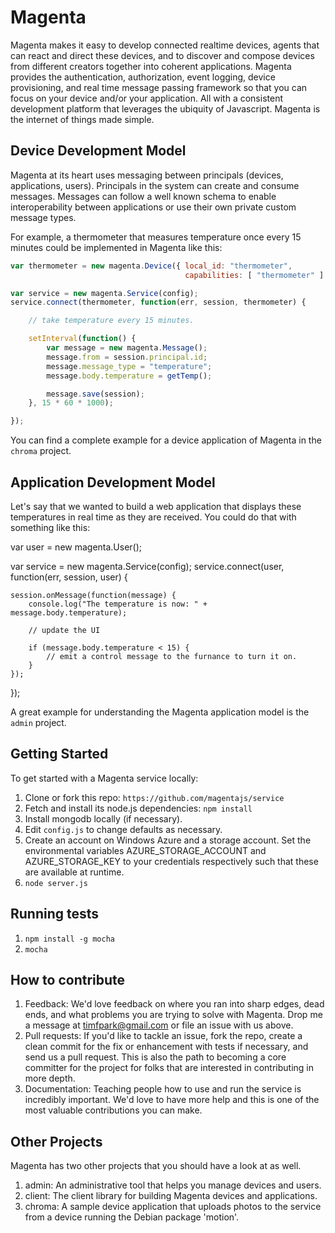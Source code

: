 # Magenta

Magenta makes it easy to develop connected realtime devices, agents that can react and direct these devices, and to discover and compose devices from different creators together into coherent applications.  Magenta provides the authentication, authorization, event logging, device provisioning, and real time message passing framework so that you can focus on your device and/or your application.  All with a consistent development platform that leverages the ubiquity of Javascript.  Magenta is the internet of things made simple.

## Device Development Model

Magenta at its heart uses messaging between principals (devices, applications, users).  Principals in
the system can create and consume messages.  Messages can follow a well known schema to enable interoperability between
applications or use their own private custom message types.

For example, a thermometer that measures temperature once every 15 minutes could be implemented in Magenta like this:

``` javascript
var thermometer = new magenta.Device({ local_id: "thermometer",
                                       capabilities: [ "thermometer" ] });

var service = new magenta.Service(config);
service.connect(thermometer, function(err, session, thermometer) {

	// take temperature every 15 minutes.

    setInterval(function() {
        var message = new magenta.Message();
        message.from = session.principal.id;
        message.message_type = "temperature";
        message.body.temperature = getTemp();

        message.save(session);
    }, 15 * 60 * 1000);

});
```

You can find a complete example for a device application of Magenta in the `chroma` project.

## Application Development Model

Let's say that we wanted to build a web application that displays these temperatures in real time as they are received.  You could do that with something like this:

var user = new magenta.User();

var service = new magenta.Service(config);
service.connect(user, function(err, session, user) {

    session.onMessage(function(message) {
        console.log("The temperature is now: " + message.body.temperature);

        // update the UI

        if (message.body.temperature < 15) {
        	// emit a control message to the furnance to turn it on.
        }
    });
});

A great example for understanding the Magenta application model is the `admin` project.

## Getting Started

To get started with a Magenta service locally:

1. Clone or fork this repo: `https://github.com/magentajs/service`
2. Fetch and install its node.js dependencies: `npm install`
3. Install mongodb locally (if necessary).
4. Edit `config.js` to change defaults as necessary.
5. Create an account on Windows Azure and a storage account.  Set the environmental variables AZURE_STORAGE_ACCOUNT and AZURE_STORAGE_KEY to your credentials respectively such that these are available at runtime.
6. `node server.js`

## Running tests

1. `npm install -g mocha`
2. `mocha`

## How to contribute

1.  Feedback:  We'd love feedback on where you ran into sharp edges, dead ends, and what problems you are trying to solve with Magenta.   Drop me a message at timfpark@gmail.com or file an issue with us above.
2.  Pull requests:  If you'd like to tackle an issue, fork the repo, create a clean commit for the fix or enhancement with tests if necessary, and send us a pull request.   This is also the path to becoming a core committer for the project for folks that are interested in contributing in more depth.
3.  Documentation:  Teaching people how to use and run the service is incredibly important.  We'd love to have more help and this is one of the most valuable contributions you can make.

## Other Projects

Magenta has two other projects that you should have a look at as well.

1. admin: An administrative tool that helps you manage devices and users.
2. client: The client library for building Magenta devices and applications.
3. chroma: A sample device application that uploads photos to the service from a device running the Debian package 'motion'.
